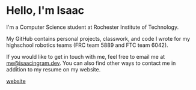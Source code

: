 Hello, I'm Isaac
=====
I'm a Computer Science student at Rochester Institute of Technology.

My GitHub contains personal projects, classwork, and code I wrote for my highschool robotics teams (FRC team 5889 and FTC team 6042).

If you would like to get in touch with me, feel free to email me at me@isaacingram.dev. You can also find other ways to contact me in addition to my resume on my website.

[website](https://isaacingram.dev)
